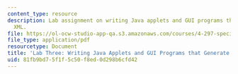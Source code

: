 ```yaml
---
content_type: resource
description: Lab assignment on writing Java applets and GUI programs that generate
  XML.
file: https://ol-ocw-studio-app-qa.s3.amazonaws.com/courses/4-297-special-problems-in-architecture-studies-fall-2000/81fb9bd75f1f5c50f8ed0d298b6cfd42_Java.pdf
file_type: application/pdf
resourcetype: Document
title: 'Lab Three: Writing Java Applets and GUI Programs that Generate XML'
uid: 81fb9bd7-5f1f-5c50-f8ed-0d298b6cfd42
---
```

